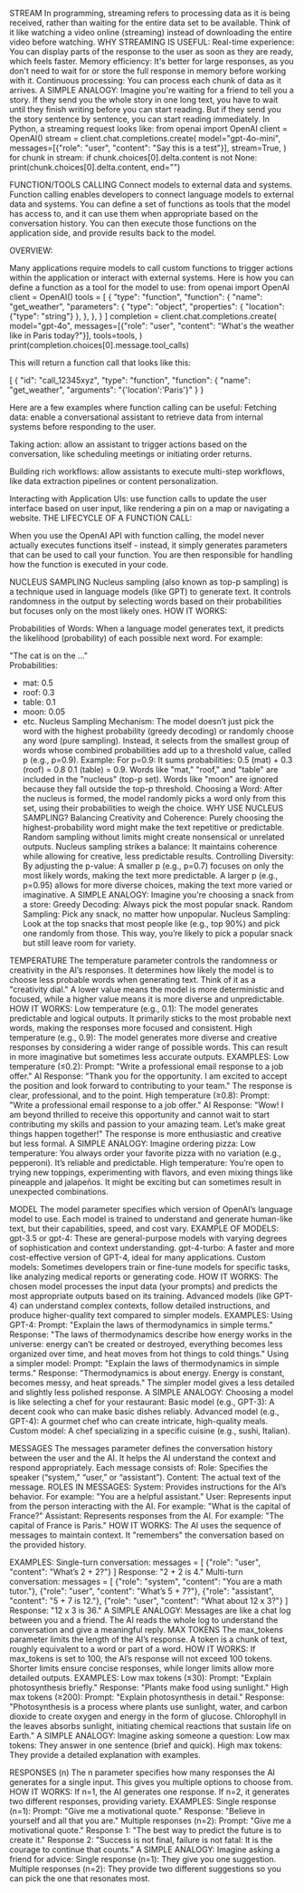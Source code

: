 
STREAM
In programming, streaming refers to processing data as it is being received, rather than waiting for the entire data set to be available. Think of it like watching a video online (streaming) instead of downloading the entire video before watching.
WHY STREAMING IS USEFUL:
Real-time experience: You can display parts of the response to the user as soon as they are ready, which feels faster.
Memory efficiency: It's better for large responses, as you don't need to wait for or store the full response in memory before working with it.
Continuous processing: You can process each chunk of data as it arrives.
A SIMPLE ANALOGY:
Imagine you're waiting for a friend to tell you a story. If they send you the whole story in one long text, you have to wait until they finish writing before you can start reading. But if they send you the story sentence by sentence, you can start reading immediately.
In Python, a streaming request looks like:
from openai import OpenAI
client = OpenAI()
stream = client.chat.completions.create(
    model="gpt-4o-mini",
    messages=[{"role": "user", "content": "Say this is a test"}],
    stream=True,
)
for chunk in stream:
    if chunk.choices[0].delta.content is not None:
        print(chunk.choices[0].delta.content, end="")






FUNCTION/TOOLS CALLING
Connect models to external data and systems.
Function calling enables developers to connect language models to external data and systems. You can define a set of functions as tools that the model has access to, and it can use them when appropriate based on the conversation history. You can then execute those functions on the application side, and provide results back to the model.

OVERVIEW:


Many applications require models to call custom functions to trigger actions within the application or interact with external systems.
Here is how you can define a function as a tool for the model to use:
from openai import OpenAI
client = OpenAI()
tools = [
  {
      "type": "function",
      "function": {
          "name": "get_weather",
          "parameters": {
              "type": "object",
              "properties": {
                  "location": {"type": "string"}
              },
          },
      },
  }
]
completion = client.chat.completions.create(
  model="gpt-4o",
  messages=[{"role": "user", "content": "What's the weather like in Paris today?"}],
  tools=tools,
)
print(completion.choices[0].message.tool_calls)


This will return a function call that looks like this:


[
  {
    "id": "call_12345xyz",
    "type": "function",
    "function": { "name": "get_weather", "arguments": "{'location':'Paris'}" }
  }


Here are a few examples where function calling can be useful:
Fetching data: enable a conversational assistant to retrieve data from internal systems before responding to the user.


Taking action: allow an assistant to trigger actions based on the conversation, like scheduling meetings or initiating order returns.


Building rich workflows: allow assistants to execute multi-step workflows, like data extraction pipelines or content personalization.


Interacting with Application UIs: use function calls to update the user interface based on user input, like rendering a pin on a map or navigating a website.
THE LIFECYCLE OF A FUNCTION CALL:


When you use the OpenAI API with function calling, the model never actually executes functions itself - instead, it simply generates parameters that can be used to call your function. You are then responsible for handling how the function is executed in your code.





NUCLEUS SAMPLING
Nucleus sampling (also known as top-p sampling) is a technique used in language models (like GPT) to generate text. It controls randomness in the output by selecting words based on their probabilities but focuses only on the most likely ones.
HOW IT WORKS:

Probabilities of Words: When a language model generates text, it predicts the likelihood (probability) of each possible next word. For example:

"The cat is on the ..."  
Probabilities: 
- mat: 0.5  
- roof: 0.3  
- table: 0.1  
- moon: 0.05  
- etc.
Nucleus Sampling Mechanism:
The model doesn’t just pick the word with the highest probability (greedy decoding) or randomly choose any word (pure sampling).
Instead, it selects from the smallest group of words whose combined probabilities add up to a threshold value, called p (e.g., p=0.9).
Example:
For p=0.9:
It sums probabilities:
0.5 (mat) + 0.3 (roof) = 0.8
0.1 (table) = 0.9.
Words like "mat," "roof," and "table" are included in the "nucleus" (top-p set). Words like "moon" are ignored because they fall outside the top-p threshold.
Choosing a Word: After the nucleus is formed, the model randomly picks a word only from this set, using their probabilities to weigh the choice.
WHY USE NUCLEUS SAMPLING?
Balancing Creativity and Coherence:
Purely choosing the highest-probability word might make the text repetitive or predictable.
Random sampling without limits might create nonsensical or unrelated outputs.
Nucleus sampling strikes a balance: It maintains coherence while allowing for creative, less predictable results.
Controlling Diversity:
By adjusting the p-value:
A smaller p (e.g., p=0.7) focuses on only the most likely words, making the text more predictable.
A larger p (e.g., p=0.95) allows for more diverse choices, making the text more varied or imaginative.
A SIMPLE ANALOGY:
Imagine you're choosing a snack from a store:
Greedy Decoding: Always pick the most popular snack.
Random Sampling: Pick any snack, no matter how unpopular.
Nucleus Sampling: Look at the top snacks that most people like (e.g., top 90%) and pick one randomly from those.
This way, you’re likely to pick a popular snack but still leave room for variety.

TEMPERATURE
The temperature parameter controls the randomness or creativity in the AI’s responses. It determines how likely the model is to choose less probable words when generating text. Think of it as a "creativity dial." A lower value means the model is more deterministic and focused, while a higher value means it is more diverse and unpredictable.
HOW IT WORKS:
Low temperature (e.g., 0.1): The model generates predictable and logical outputs. It primarily sticks to the most probable next words, making the responses more focused and consistent.
High temperature (e.g., 0.9): The model generates more diverse and creative responses by considering a wider range of possible words. This can result in more imaginative but sometimes less accurate outputs.
EXAMPLES:
Low temperature (≤0.2): Prompt: "Write a professional email response to a job offer." AI Response: "Thank you for the opportunity. I am excited to accept the position and look forward to contributing to your team."
The response is clear, professional, and to the point.
High temperature (≥0.8): Prompt: "Write a professional email response to a job offer." AI Response: "Wow! I am beyond thrilled to receive this opportunity and cannot wait to start contributing my skills and passion to your amazing team. Let’s make great things happen together!"
The response is more enthusiastic and creative but less formal.
A SIMPLE ANALOGY:
Imagine ordering pizza:
Low temperature: You always order your favorite pizza with no variation (e.g., pepperoni). It’s reliable and predictable.
High temperature: You’re open to trying new toppings, experimenting with flavors, and even mixing things like pineapple and jalapeños. It might be exciting but can sometimes result in unexpected combinations.

MODEL
The model parameter specifies which version of OpenAI’s language model to use. Each model is trained to understand and generate human-like text, but their capabilities, speed, and cost vary.
EXAMPLE OF MODELS:
gpt-3.5 or gpt-4: These are general-purpose models with varying degrees of sophistication and context understanding.
gpt-4-turbo: A faster and more cost-effective version of GPT-4, ideal for many applications.
Custom models: Sometimes developers train or fine-tune models for specific tasks, like analyzing medical reports or generating code.
HOW IT WORKS:
The chosen model processes the input data (your prompts) and predicts the most appropriate outputs based on its training.
Advanced models (like GPT-4) can understand complex contexts, follow detailed instructions, and produce higher-quality text compared to simpler models.
EXAMPLES:
Using GPT-4: Prompt: "Explain the laws of thermodynamics in simple terms." Response: "The laws of thermodynamics describe how energy works in the universe: energy can’t be created or destroyed, everything becomes less organized over time, and heat moves from hot things to cold things."
Using a simpler model: Prompt: "Explain the laws of thermodynamics in simple terms." Response: "Thermodynamics is about energy. Energy is constant, becomes messy, and heat spreads."
The simpler model gives a less detailed and slightly less polished response.
A SIMPLE ANALOGY:
Choosing a model is like selecting a chef for your restaurant:
Basic model (e.g., GPT-3): A decent cook who can make basic dishes reliably.
Advanced model (e.g., GPT-4): A gourmet chef who can create intricate, high-quality meals.
Custom model: A chef specializing in a specific cuisine (e.g., sushi, Italian).

MESSAGES
The messages parameter defines the conversation history between the user and the AI. It helps the AI understand the context and respond appropriately. Each message consists of:
Role: Specifies the speaker (“system,” “user,” or “assistant”).
Content: The actual text of the message.
ROLES IN MESSAGES:
System: Provides instructions for the AI’s behavior. For example: "You are a helpful assistant."
User: Represents input from the person interacting with the AI. For example: "What is the capital of France?"
Assistant: Represents responses from the AI. For example: "The capital of France is Paris."
HOW IT WORKS:
The AI uses the sequence of messages to maintain context. It "remembers" the conversation based on the provided history.


EXAMPLES:
Single-turn conversation:
messages = [
    {"role": "user", "content": "What’s 2 + 2?"}
]
Response: "2 + 2 is 4."
Multi-turn conversation:
messages = [
    {"role": "system", "content": "You are a math tutor."},
    {"role": "user", "content": "What’s 5 + 7?"},
    {"role": "assistant", "content": "5 + 7 is 12."},
    {"role": "user", "content": "What about 12 x 3?"}
]
Response: "12 x 3 is 36."
A SIMPLE ANALOGY:
Messages are like a chat log between you and a friend. The AI reads the whole log to understand the conversation and give a meaningful reply.
MAX TOKENS
The max_tokens parameter limits the length of the AI’s response. A token is a chunk of text, roughly equivalent to a word or part of a word.
HOW IT WORKS:
If max_tokens is set to 100, the AI’s response will not exceed 100 tokens.
Shorter limits ensure concise responses, while longer limits allow more detailed outputs.
EXAMPLES:
Low max tokens (≤30): Prompt: "Explain photosynthesis briefly." Response: "Plants make food using sunlight."
High max tokens (≥200): Prompt: "Explain photosynthesis in detail." Response: "Photosynthesis is a process where plants use sunlight, water, and carbon dioxide to create oxygen and energy in the form of glucose. Chlorophyll in the leaves absorbs sunlight, initiating chemical reactions that sustain life on Earth."
A SIMPLE ANALOGY:
Imagine asking someone a question:
Low max tokens: They answer in one sentence (brief and quick).
High max tokens: They provide a detailed explanation with examples.

RESPONSES (n)
The n parameter specifies how many responses the AI generates for a single input. This gives you multiple options to choose from.
HOW IT WORKS:
If n=1, the AI generates one response.
If n=2, it generates two different responses, providing variety.
EXAMPLES:
Single response (n=1): Prompt: "Give me a motivational quote." Response: "Believe in yourself and all that you are."
Multiple responses (n=2): Prompt: "Give me a motivational quote." Response 1: "The best way to predict the future is to create it." Response 2: "Success is not final, failure is not fatal: It is the courage to continue that counts."
A SIMPLE ANALOGY:
Imagine asking a friend for advice:
Single response (n=1): They give you one suggestion.
Multiple responses (n=2): They provide two different suggestions so you can pick the one that resonates most.

